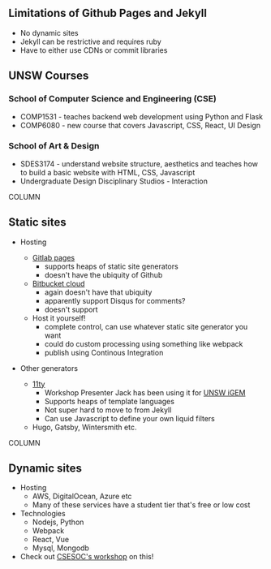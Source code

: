 ---
---

## Limitations of Github Pages and Jekyll

* No dynamic sites
* Jekyll can be restrictive and requires ruby
* Have to either use CDNs or commit libraries

## UNSW Courses

### School of Computer Science and Engineering (CSE)

* COMP1531 - teaches backend web development using Python and Flask
* COMP6080 - new course that covers Javascript, CSS, React, UI Design

### School of Art & Design

* SDES3174 - understand website structure, aesthetics and teaches how to build a basic website with HTML, CSS, Javascript
* Undergraduate Design Disciplinary Studios - Interaction

COLUMN

## Static sites
* Hosting
  * [Gitlab pages](https://about.gitlab.com/stages-devops-lifecycle/pages/)
    * supports heaps of static site generators
    * doesn't have the ubiquity of Github
  * [Bitbucket cloud](https://support.atlassian.com/bitbucket-cloud/docs/publishing-a-website-on-bitbucket-cloud/)
    * again doesn't have that ubiquity
    * apparently support Disqus for comments?
    * doesn't support
  * Host it yourself!
    * complete control, can use whatever static site generator you want
    * could do custom processing using something like webpack
    * publish using Continous Integration


* Other generators
  * [11ty](https://www.11ty.dev/)
    * Workshop Presenter Jack has been using it for [UNSW iGEM](https://github.com/UNSW-iGEM/wiki-2020)
    * Supports heaps of template languages
    * Not super hard to move to from Jekyll
    * Can use Javascript to define your own liquid filters
  * Hugo, Gatsby, Wintersmith etc.

COLUMN

## Dynamic sites

* Hosting
  * AWS, DigitalOcean, Azure etc
  * Many of these services have a student tier that's free or low cost
* Technologies
  * Nodejs, Python
  * Webpack
  * React, Vue
  * Mysql, Mongodb
* Check out [CSESOC's workshop](https://www.youtube.com/watch?v=e02tDCwcGdE) on this!
